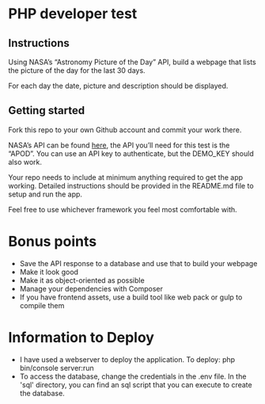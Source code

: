 # PHP developer test
## Instructions
Using NASA’s “Astronomy Picture of the Day” API, build a webpage that lists the picture of the day for the last 30 days.

For each day the date, picture and description should be displayed.

## Getting started
Fork this repo to your own Github account and commit your work there.

NASA’s API can be found [here](https://api.nasa.gov/#apod), the API you’ll need for this test is the “APOD”. You can use an API key to authenticate, but the DEMO_KEY should also work.

Your repo needs to include at minimum anything required to get the app working. Detailed instructions should be provided in the README.md file to setup and run the app.

Feel free to use whichever framework you feel most comfortable with.

# Bonus points
- Save the API response to a database and use that to build your webpage
- Make it look good
- Make it as object-oriented as possible
- Manage your dependencies with Composer
- If you have frontend assets, use a build tool like web pack or gulp to compile them

# Information to Deploy
- I have used a webserver to deploy the application. To deploy: php bin/console server:run
- To access the database, change the credentials in the .env file. In the 'sql' directory, you can find an sql script that you can execute to create the database.

